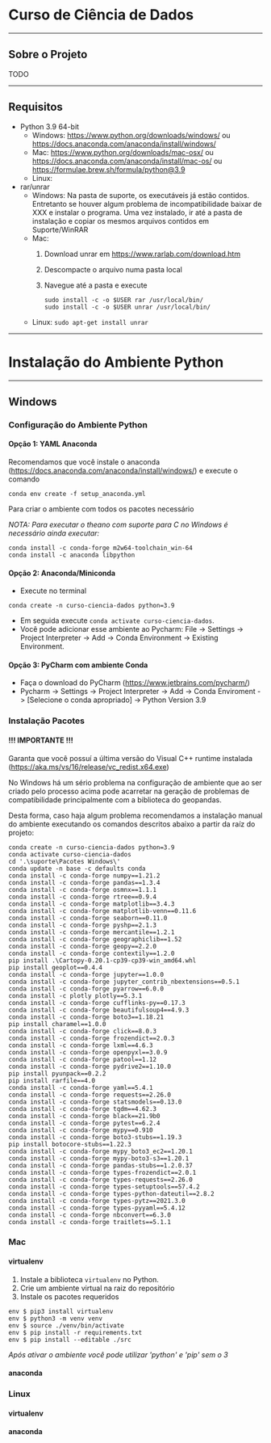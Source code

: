 # Curso de Ciência de Dados

---
## Sobre o Projeto

TODO

---
## Requisitos
* Python 3.9 64-bit
  * Windows: https://www.python.org/downloads/windows/ ou https://docs.anaconda.com/anaconda/install/windows/
  * Mac: https://www.python.org/downloads/mac-osx/ ou https://docs.anaconda.com/anaconda/install/mac-os/ ou https://formulae.brew.sh/formula/python@3.9
  * Linux: 
* rar/unrar
  * Windows: Na pasta de suporte, os executáveis já estão contidos. 
Entretanto se houver algum problema de incompatibilidade baixar de XXX 
e instalar o programa. Uma vez instalado, ir até a pasta de instalação 
e copiar os mesmos arquivos contidos em Suporte/WinRAR
  * Mac:
    1. Download unrar em https://www.rarlab.com/download.htm
    2. Descompacte o arquivo numa pasta local
    3. Navegue até a pasta e execute 

           sudo install -c -o $USER rar /usr/local/bin/
           sudo install -c -o $USER unrar /usr/local/bin/
  * Linux: ```sudo apt-get install unrar```
---
  
# Instalação do Ambiente Python

---
## Windows

### Configuração do Ambiente Python

#### Opção 1: YAML Anaconda
Recomendamos que você instale o anaconda (https://docs.anaconda.com/anaconda/install/windows/)
e execute o comando
```
conda env create -f setup_anaconda.yml
```
Para criar o ambiente com todos os pacotes necessário

*NOTA: Para executar o theano com suporte para C no Windows é necessário ainda executar:*
```
conda install -c conda-forge m2w64-toolchain_win-64
conda install -c anaconda libpython
```

#### Opção 2: Anaconda/Miniconda
* Execute no terminal
```
conda create -n curso-ciencia-dados python=3.9
```
* Em seguida execute `conda activate curso-ciencia-dados`. 
* Você pode adicionar esse ambiente ao Pycharm:
File -> Settings -> Project Interpreter -> Add -> Conda Environment ->
Existing Environment.


#### Opção 3: PyCharm com ambiente Conda
* Faça o download do PyCharm (https://www.jetbrains.com/pycharm/)
* Pycharm -> Settings -> Project Interpreter -> Add -> Conda Enviroment
-> [Selecione o conda apropriado] -> Python Version 3.9



### Instalação Pacotes

#### !!! IMPORTANTE !!! ####
Garanta que você possuí a última versão do Visual C++ runtime instalada 
(https://aka.ms/vs/16/release/vc_redist.x64.exe)

No Windows há um sério problema na configuração de ambiente
que ao ser criado pelo processo acima pode acarretar na geração
de problemas de compatibilidade principalmente com a biblioteca 
do geopandas. 

Desta forma, caso haja algum problema recomendamos a instalação 
manual do ambiente executando os comandos descritos abaixo a 
partir da raíz do projeto:
```
conda create -n curso-ciencia-dados python=3.9
conda activate curso-ciencia-dados
cd '.\suporte\Pacotes Windows\'
conda update -n base -c defaults conda
conda install -c conda-forge numpy==1.21.2
conda install -c conda-forge pandas==1.3.4
conda install -c conda-forge osmnx==1.1.1
conda install -c conda-forge rtree==0.9.4
conda install -c conda-forge matplotlib==3.4.3
conda install -c conda-forge matplotlib-venn==0.11.6
conda install -c conda-forge seaborn==0.11.0
conda install -c conda-forge pyshp==2.1.3
conda install -c conda-forge mercantile==1.2.1
conda install -c conda-forge geographiclib==1.52
conda install -c conda-forge geopy==2.2.0
conda install -c conda-forge contextily==1.2.0
pip install .\Cartopy-0.20.1-cp39-cp39-win_amd64.whl
pip install geoplot==0.4.4
conda install -c conda-forge jupyter==1.0.0
conda install -c conda-forge jupyter_contrib_nbextensions==0.5.1
conda install -c conda-forge pyarrow==6.0.0
conda install -c plotly plotly==5.3.1
conda install -c conda-forge cufflinks-py==0.17.3
conda install -c conda-forge beautifulsoup4==4.9.3
conda install -c conda-forge boto3==1.18.21
pip install charamel==1.0.0
conda install -c conda-forge click==8.0.3
conda install -c conda-forge frozendict==2.0.3
conda install -c conda-forge lxml==4.6.3
conda install -c conda-forge openpyxl==3.0.9
conda install -c conda-forge patool==1.12
conda install -c conda-forge pydrive2==1.10.0
pip install pyunpack==0.2.2
pip install rarfile==4.0
conda install -c conda-forge yaml==5.4.1
conda install -c conda-forge requests==2.26.0
conda install -c conda-forge statsmodels==0.13.0
conda install -c conda-forge tqdm==4.62.3
conda install -c conda-forge black==21.9b0
conda install -c conda-forge pytest==6.2.4
conda install -c conda-forge mypy==0.910
conda install -c conda-forge boto3-stubs==1.19.3
pip install botocore-stubs==1.22.3
conda install -c conda-forge mypy_boto3_ec2==1.20.1
conda install -c conda-forge mypy-boto3-s3==1.20.1
conda install -c conda-forge pandas-stubs==1.2.0.37
conda install -c conda-forge types-frozendict==2.0.1
conda install -c conda-forge types-requests==2.26.0
conda install -c conda-forge types-setuptools==57.4.2
conda install -c conda-forge types-python-dateutil==2.8.2
conda install -c conda-forge types-pytz==2021.3.0
conda install -c conda-forge types-pyyaml==5.4.12
conda install -c conda-forge nbconvert==6.3.0
conda install -c conda-forge traitlets==5.1.1
```

### Mac

#### virtualenv
1. Instale a biblioteca `virtualenv` no Python.
1. Crie um ambiente virtual na raiz do repositório
1. Instale os pacotes requeridos
```
env $ pip3 install virtualenv
env $ python3 -m venv venv
env $ source ./venv/bin/activate
env $ pip install -r requirements.txt
env $ pip install --editable ./src
```
*Após ativar o ambiente você pode utilizar 'python' e 'pip' sem o 3*

#### anaconda

### Linux

#### virtualenv

#### anaconda